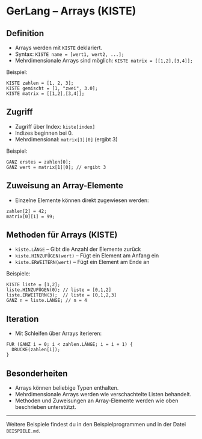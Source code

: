 # GerLang – Arrays (KISTE)

## Definition
- Arrays werden mit `KISTE` deklariert.
- Syntax: `KISTE name = [wert1, wert2, ...];`
- Mehrdimensionale Arrays sind möglich: `KISTE matrix = [[1,2],[3,4]];`

Beispiel:
```gerlang
KISTE zahlen = [1, 2, 3];
KISTE gemischt = [1, "zwei", 3.0];
KISTE matrix = [[1,2],[3,4]];
```

## Zugriff
- Zugriff über Index: `kiste[index]`
- Indizes beginnen bei 0.
- Mehrdimensional: `matrix[1][0]` (ergibt 3)

Beispiel:
```gerlang
GANZ erstes = zahlen[0];
GANZ wert = matrix[1][0]; // ergibt 3
```

## Zuweisung an Array-Elemente
- Einzelne Elemente können direkt zugewiesen werden:
```gerlang
zahlen[2] = 42;
matrix[0][1] = 99;
```

## Methoden für Arrays (KISTE)
- `kiste.LÄNGE` – Gibt die Anzahl der Elemente zurück
- `kiste.HINZUFÜGEN(wert)` – Fügt ein Element am Anfang ein
- `kiste.ERWEITERN(wert)` – Fügt ein Element am Ende an

Beispiele:
```gerlang
KISTE liste = [1,2];
liste.HINZUFÜGEN(0); // liste = [0,1,2]
liste.ERWEITERN(3);  // liste = [0,1,2,3]
GANZ n = liste.LÄNGE; // n = 4
```

## Iteration
- Mit Schleifen über Arrays iterieren:
```gerlang
FÜR (GANZ i = 0; i < zahlen.LÄNGE; i = i + 1) {
  DRUCKE(zahlen[i]);
}
```

## Besonderheiten
- Arrays können beliebige Typen enthalten.
- Mehrdimensionale Arrays werden wie verschachtelte Listen behandelt.
- Methoden und Zuweisungen an Array-Elemente werden wie oben beschrieben unterstützt.

---

Weitere Beispiele findest du in den Beispielprogrammen und in der Datei `BEISPIELE.md`.
